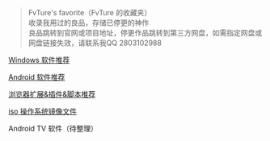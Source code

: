 >FvTure's favorite（FvTure 的收藏夹）  
>收录我用过的良品，存储已停更的神作  
>良品跳转到官网或项目地址，停更作品跳转到第三方网盘，如需指定网盘或网盘链接失效，请联系我QQ 2803102988

[Windows 软件推荐](https://github.com/FvTure/favorite-of-FvTure/blob/main/Windows%20%E8%BD%AF%E4%BB%B6.md)   

[Android 软件推荐](https://github.com/FvTure/favorite-of-FvTure/blob/main/Android%20%E8%BD%AF%E4%BB%B6.md)  

[浏览器扩展&插件&脚本推荐](https://github.com/FvTure/favorite-of-FvTure/blob/main/%E6%B5%8F%E8%A7%88%E5%99%A8%E6%89%A9%E5%B1%95%26%E6%8F%92%E4%BB%B6%26%E8%84%9A%E6%9C%AC.md)  

[iso 操作系统镜像文件](https://github.com/FvTure/favorite-of-FvTure/blob/main/iso%20%E6%93%8D%E4%BD%9C%E7%B3%BB%E7%BB%9F%E9%95%9C%E5%83%8F%E6%96%87%E4%BB%B6.md)  

Android TV 软件（待整理）  
